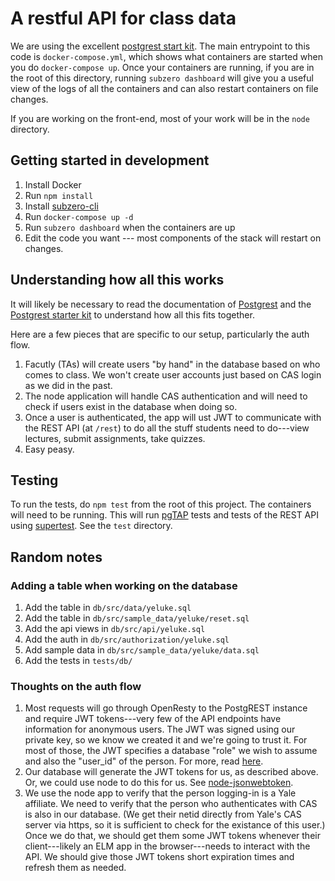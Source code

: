 # A restful API for class data
We are using the excellent [postgrest start kit](https://github.com/subzerocloud/postgrest-starter-kit). The main
entrypoint to this code is `docker-compose.yml`, which shows what
containers are started when you do `docker-compose up`. Once your
containers are running, if you are in the root of this directory,
running `subzero dashboard` will give you a useful view of the 
logs of all the containers and can also restart containers on file
changes.

If you are working on the front-end, most of your work will be
in the `node` directory.

## Getting started in development

1. Install Docker
2. Run `npm install`
3. Install [subzero-cli](https://github.com/subzerocloud/subzero-cli)
4. Run `docker-compose up -d`
5. Run `subzero dashboard` when the containers are up
6. Edit the code you want --- most components of the stack will restart
   on changes.

## Understanding how all this works

It will likely be necessary to read the documentation of 
[Postgrest](https://postgrest.com/en/v4.3/) and the 
[Postgrest starter kit](https://github.com/subzerocloud/postgrest-starter-kit/wiki)
to understand how all this fits together. 

Here are a few pieces that are specific to our setup, particularly
the auth flow.

1. Facutly (TAs) will create users "by hand" in the database
   based on who comes to class. We won't create user accounts
   just based on CAS login as we did in the past.
1. The node application will handle CAS authentication and will
   need to check if users exist in the database when doing so.
1. Once a user is authenticated, the app will ust JWT to communicate
   with the REST API (at `/rest`) to do all the stuff students need
   to do---view lectures, submit assignments, take quizzes.
1. Easy peasy.

## Testing

To run the tests, do `npm test` from the root of this project.
The containers will need to be running. This will run [pgTAP](http://pgtap.org/)
tests and tests of the REST API using [supertest](https://github.com/visionmedia/supertest). See the `test` directory.


## Random notes

### Adding a table when working on the database

1. Add the table in  `db/src/data/yeluke.sql`
2. Add the table in `db/src/sample_data/yeluke/reset.sql`
3. Add the api views in `db/src/api/yeluke.sql`
4. Add the auth in `db/src/authorization/yeluke.sql`
5. Add sample data in `db/src/sample_data/yeluke/data.sql`
6. Add the tests in `tests/db/`

### Thoughts on the auth flow

1. Most requests will go through OpenResty to the PostgREST instance
   and require JWT tokens---very few of the API endpoints have information
   for anonymous users. The JWT was signed using our private key,
   so we know we created it and we're going to trust it. For most of
   those, the JWT specifies a database "role" we wish to assume and
   also the "user_id" of the person. For more, read
   [here](https://github.com/subzerocloud/postgrest-starter-kit/wiki/Athentication-Authorization-Flow).
2. Our database will generate the JWT tokens for us, as described above.
   Or, we could use node to do this for us. See
   [node-jsonwebtoken](https://github.com/auth0/node-jsonwebtoken).
3. We use the node app to verify that the person logging-in is a Yale
   affiliate. We need to verify that the person who authenticates with
   CAS is also in our database. (We get their netid directly from Yale's
   CAS server via https, so it is sufficient to check for the existance
   of this user.) Once we do that, we should get them some JWT tokens
   whenever their client---likely an ELM app in the browser---needs to
   interact with the API. We should give those JWT tokens short expiration
   times and refresh them as needed.